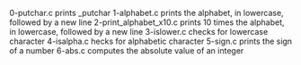 0-putchar.c prints _putchar
1-alphabet.c prints the alphabet, in lowercase, followed by a new line
2-print_alphabet_x10.c  prints 10 times the alphabet, in lowercase, followed by a new line
3-islower.c  checks for lowercase character
4-isalpha.c hecks for alphabetic character
5-sign.c prints the sign of a number
6-abs.c computes the absolute value of an integer
